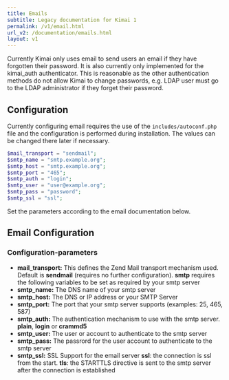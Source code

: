 ```yaml
---
title: Emails
subtitle: Legacy documentation for Kimai 1
permalink: /v1/email.html
url_v2: /documentation/emails.html
layout: v1
---
```


Currently Kimai only uses email to send users an email if they have forgotten their password.  It is also currently only implemented for the kimai_auth authenticator.  This is reasonable as the other authentication methods do not allow Kimai to change passwords, e.g. LDAP user must go to the LDAP administrator if they forget their password.

## Configuration

Currently configuring email requires the use of the ``includes/autoconf.php`` file and the configuration is performed during installation.  The values can be changed there later if necessary. 

```php
$mail_transport = "sendmail";
$smtp_name = "smtp.example.org";
$smtp_host = "smtp.example.org";
$smtp_port = "465";
$smtp_auth = "login";
$smtp_user = "user@example.org";
$smtp_pass = "password";
$smtp_ssl = "ssl";
```

Set the parameters according to the email documentation below.

## Email Configuration

### Configuration-parameters

* **mail_transport:** This defines the Zend Mail transport mechanism used.  Default is **sendmail** (requires no further configuration).  **smtp** requires the following variables to be set as required by your smtp server
* **smtp_name:** The DNS name of your smtp server
* **smtp_host:** The DNS or IP address or your SMTP Server
* **smtp_port:** The port that your smtp server supports (examples: 25, 465, 587)
* **smtp_auth:** The authentication mechanism to use with the smtp server. **plain**, **login** or **crammd5**
* **smtp_user:** The user or account to authenticate to the smtp server
* **smtp_pass:** The passrord for the user account to authenticate to the smtp server
* **smtp_ssl:** SSL Support for the email server **ssl**: the connection is ssl from the start.  **tls**: the STARTTLS directive is sent to the smtp server after the connection is established


